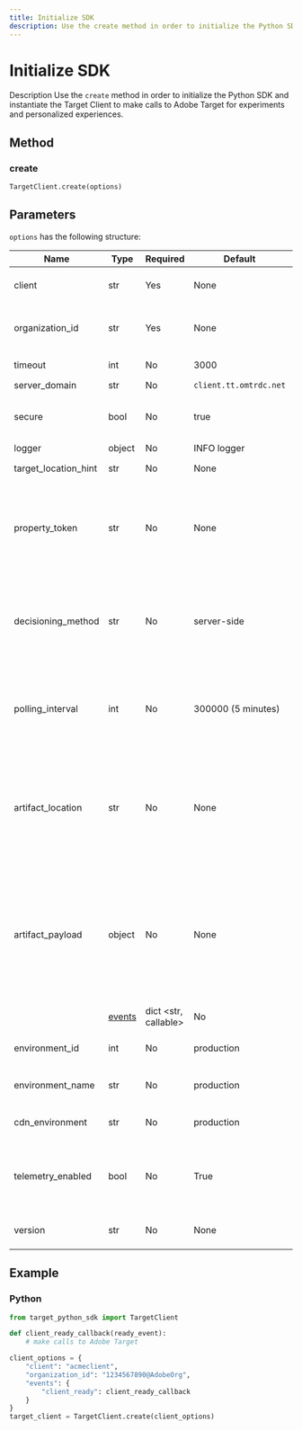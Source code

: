 ```yaml
---
title: Initialize SDK
description: Use the create method in order to initialize the Python SDK and instantiate the Target Client to make calls to Adobe Target for experiments and personalized experiences.
---
```

# Initialize SDK

Description
Use the `create` method in order to initialize the Python SDK and instantiate the Target Client to make calls to Adobe Target for experiments and personalized experiences.

## Method

### create

```python
TargetClient.create(options)
```

## Parameters

`options` has the following structure:

|Name|Type|Required|Default|Description|
| --- | --- | --- | --- | --- |
|client|str|Yes|None|Adobe Target client ID|
|organization_id|str|Yes|None|Experience Cloud Organization ID|
|timeout|int|No|3000|Timeout in milliseconds|
|server_domain|str|No|`client.tt.omtrdc.net`||Overrides default hostname|
|secure|bool|No|true|Unset to enforce HTTP scheme|
|logger|object|No|INFO logger||Replaces the default INFO logger|
|target_location_hint|str|No|None|Target location hint|
|property_token|str|No|None|Target Property Token. If specified here, all get_offers calls will use this value.|
|decisioning_method|str|No|server-side|Determines which decisioning method to use ([on-device](../../sdk-guides/on-device-decisioning/index.md), server-side, hybrid)|
|polling_interval|int|No|300000 (5 minutes)|Polling interval for the [on-device decisioning rule artifact](../../sdk-guides/on-device-decisioning/rule-artifact/index.md) (in ms)|
|artifact_location|str|No|None|A fully qualified url to the [on-device decisioning rule artifact](../../sdk-guides/on-device-decisioning/rule-artifact/index.md). Overrides internally determined location.|
|artifact_payload|object|No|None|The JSON payload of the [on-device decisioning rule artifact](../../sdk-guides/on-device-decisioning/rule-artifact/index.md). If specified, it is used instead of requesting one from a URL.|
​​|[events](../sdk-events.md)|dict <str, callable>|No|None|An optional object with event name keys and callback function values|
|environment_id|int|No|production|The Target environment ID|
|environment_name|str|No|production|The Target environment name|
|cdn_environment|str|No|production|The CDN environment name|
|telemetry_enabled|bool|No|True|If set to False, telemetry data will not be sent to Adobe|
|version|str|No|None|The version number of this sdk|

## Example

### Python

```python
from target_python_sdk import TargetClient

def client_ready_callback(ready_event):
    # make calls to Adobe Target

client_options = {
    "client": "acmeclient",
    "organization_id": "1234567890@AdobeOrg",
    "events": {
        "client_ready": client_ready_callback
    }
}
target_client = TargetClient.create(client_options)
```